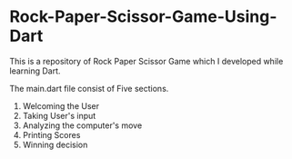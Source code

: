 # Rock-Paper-Scissor-Game-Using-Dart
This is a repository of Rock Paper Scissor Game which I developed while learning Dart.

The main.dart file consist of Five sections.
1. Welcoming the User
2. Taking User's input
3. Analyzing the computer's move
4. Printing Scores
5. Winning decision
